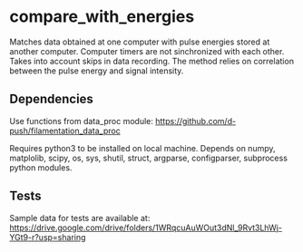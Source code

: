 # compare_with_energies

Matches data obtained at one computer with pulse energies stored at another computer. Computer timers are not sinchronized with each other. 
Takes into account skips in data recording.
The method relies on correlation between the pulse energy and signal intensity.

## Dependencies
Use functions from data_proc module: https://github.com/d-push/filamentation_data_proc

Requires python3 to be installed on local machine. Depends on numpy, matplolib, scipy, os, sys, shutil, struct, argparse, configparser, subprocess python modules.

## Tests
Sample data for tests are available at: https://drive.google.com/drive/folders/1WRqcuAuWOut3dNl_9Rvt3LhWj-YGt9-r?usp=sharing
